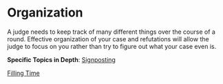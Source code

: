 # Organization

A judge needs to keep track of many different things over the course of a round. Effective organization of your case and refutations will allow the judge to focus on you rather than try to figure out what your case even is.

**Specific Topics in Depth**:
[Signposting](/organization/signposting.md)

[Filling Time](/organization/filling-time.md)
